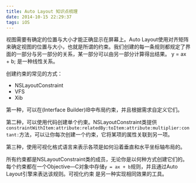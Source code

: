 ```yaml
---
title: Auto Layout 知识点梳理
date: 2014-10-15 22:29:37
tags: iOS
---
```


视图需要有确定的位置与大小才能正确显示在屏幕上。Auto Layout使用对齐矩阵来确定视图的位置与大小，也就是所谓的约束。我们创建的每一条规则都规定了界面的一部分与另一部分的关系，某一部分可以由另一部分计算得出结果。
y = ax + b;
是一种线性关系。

创建约束的常见的方式：

* NSLayoutConstraint
* VFS
* Xib

第一种，可以在(Interface Builder)IB中布局约束，并且根据需求自定义它们。

第二种，可以使用代码创建单个约束。NSLayoutConstraint类提供`constraintWithItem:attribute:relatedBy:toItem:attribute:multiplier:contant:`方法，可以让你每次创建一个约束，它将某项的属性关联到另一项。

第三种，使用可视化格式语言来表示各项是如何沿着垂直和水平坐标轴布局的。


所有约束都是NSLayoutConstraint类的成员，无论你是以何种方式创建它们的。每个约束都在一个Objective—C对象中存储`y = ax + b`规则，并且通过Auto Layout引擎来表达该规则。可视化约束 是另一种实现相同效果的工具。

